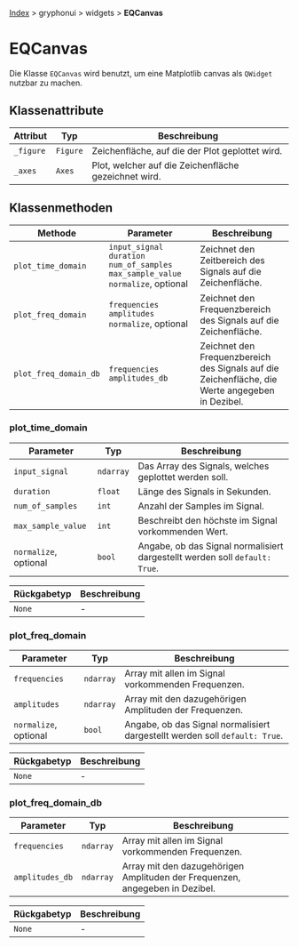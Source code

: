 [Index](../../../index.md) > gryphonui > widgets > **EQCanvas**

# EQCanvas

Die Klasse `EQCanvas` wird benutzt, um eine Matplotlib canvas als `QWidget` nutzbar zu machen.

## Klassenattribute

| Attribut | Typ | Beschreibung |
| ------ | ------ | ------ |
| `_figure` | `Figure` | Zeichenfläche, auf die der Plot geplottet wird. | 
| `_axes` | `Axes` | Plot, welcher auf die Zeichenfläche gezeichnet wird. | 

## Klassenmethoden

| Methode | Parameter | Beschreibung |
| ------ | ------ | ------ |
| `plot_time_domain` | `input_signal` `duration` `num_of_samples` `max_sample_value` `normalize`, optional | Zeichnet den Zeitbereich des Signals auf die Zeichenfläche. | 
| `plot_freq_domain` | `frequencies` `amplitudes` `normalize`, optional | Zeichnet den Frequenzbereich des Signals auf die Zeichenfläche. | 
| `plot_freq_domain_db` | `frequencies` `amplitudes_db` | Zeichnet den Frequenzbereich des Signals auf die Zeichenfläche, die Werte angegeben in Dezibel. | 

### plot_time_domain

| Parameter | Typ | Beschreibung |
| ------ | ------ | ------ |
| `input_signal` | `ndarray` | Das Array des Signals, welches geplottet werden soll. | 
| `duration` | `float` | Länge des Signals in Sekunden. | 
| `num_of_samples` | `int` | Anzahl der Samples im Signal. | 
| `max_sample_value` | `int` | Beschreibt den höchste im Signal vorkommenden Wert. | 
| `normalize`, optional | `bool` | Angabe, ob das Signal normalisiert dargestellt werden soll `default: True`. | 

| Rückgabetyp | Beschreibung |
| ------ | ------ |
| `None` | - | 

### plot_freq_domain

| Parameter | Typ | Beschreibung |
| ------ | ------ | ------ |
| `frequencies` | `ndarray` | Array mit allen im Signal vorkommenden Frequenzen. | 
| `amplitudes` | `ndarray` |  Array mit den dazugehörigen Amplituden der Frequenzen. | 
| `normalize`, optional | `bool` | Angabe, ob das Signal normalisiert dargestellt werden soll `default: True`. | 

| Rückgabetyp | Beschreibung |
| ------ | ------ |
| `None` | - | 

### plot_freq_domain_db

| Parameter | Typ | Beschreibung |
| ------ | ------ | ------ |
| `frequencies` | `ndarray` | Array mit allen im Signal vorkommenden Frequenzen. | 
| `amplitudes_db` | `ndarray` | Array mit den dazugehörigen Amplituden der Frequenzen, angegeben in Dezibel. | 

| Rückgabetyp | Beschreibung |
| ------ | ------ |
| `None` | - | 